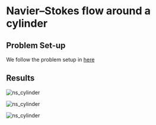 # Navier–Stokes flow around a cylinder

## Problem Set-up

We follow the problem setup in [here](https://wwwold.mathematik.tu-dortmund.de/~featflow/en/benchmarks/cfdbenchmarking/flow/dfg_benchmark2_re100.html)



## Results

![ns_cylinder](figures/ns_cylinder_u.gif)

![ns_cylinder](figures/ns_cylinder_v.gif)

![ns_cylinder](figures/ns_cylinder_w.gif)